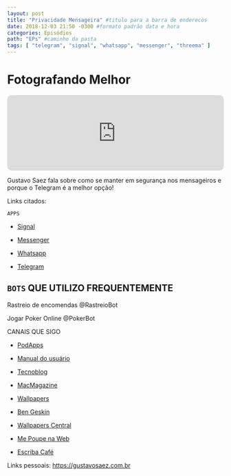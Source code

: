 ```yaml
---
layout: post
title: "Privacidade Mensageira" #titulo para a barra de enderecos
date: 2018-12-03 21:50 -0300 #formato padrão data e hora
categories: Episódios
path: "EPs" #caminho da pasta
tags: [ "telegram", "signal", "whatsapp", "messenger", "threema" ]
---
```


# Fotografando Melhor

<iframe allow="autoplay *; encrypted-media *; fullscreen *; clipboard-write" frameborder="0" height="175" style="width:100%;max-width:660px;overflow:hidden;border-radius:10px;" sandbox="allow-forms allow-popups allow-same-origin allow-scripts allow-storage-access-by-user-activation allow-top-navigation-by-user-activation" src="https://embed.podcasts.apple.com/us/podcast/podapps/id1434188907?i=1000425058298&theme=auto"></iframe>

Gustavo Saez fala sobre como se manter em segurança nos mensageiros e porque o Telegram é a melhor opção!

Links citados:

```APPS```

- [Signal](https://apple.co/2SlXJi4)

- [Messenger](https://apple.co/2SpDFvm)

- [Whatsapp](https://apple.co/2SttUMQ)

- [Telegram](https://apple.co/2SrNngF)

## ```BOTS``` QUE UTILIZO FREQUENTEMENTE
Rastreio de encomendas
@RastreioBot

Jogar Poker Online
@PokerBot

CANAIS QUE SIGO

- [PodApps](https://t.me/PodApps)

- [Manual do usuário](https://t.me/manualdousuario)

- [Tecnoblog](https://t.me/Tecnoblog)

- [MacMagazine](https://t.me/MacMagazine)

- [Wallpapers](https://t.me/AR72014)

- [Ben Geskin](https://t.me/VenyaGeskin)

- [Wallpapers Central](https://t.me/wallpaperselection)

- [Me Poupe na Web](https://t.me/mepoupenaweb)

- [Escriba Café](https://t.me/escribacafe)

Links pessoais:
https://gustavosaez.com.br